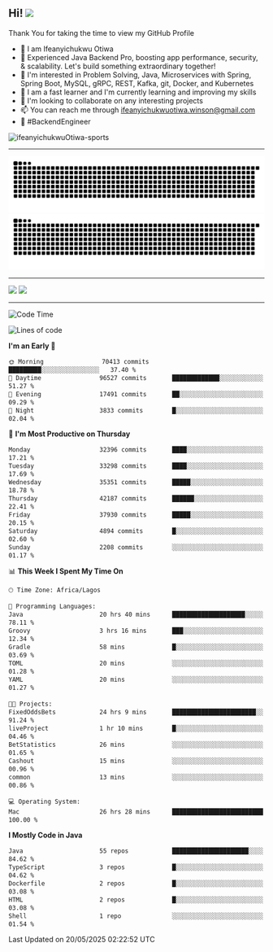 <!-- BLOG-POST-LIST:START --><!-- BLOG-POST-LIST:END -->

## Hi! <img src="https://media.giphy.com/media/hvRJCLFzcasrR4ia7z/giphy.gif" width="4%"> 

Thank You for taking the time to view my GitHub Profile

- 👋 I am Ifeanyichukwu Otiwa
- 🚀 Experienced Java Backend Pro, boosting app performance, security, & scalability. Let's build something extraordinary together!
- 👀 I'm interested in Problem Solving, Java, Microservices with Spring, Spring Boot, MySQL, gRPC, REST, Kafka, git, Docker, and Kubernetes
- 🌱 I am a fast learner and I'm currently learning and improving my skills
- 💞️ I'm looking to collaborate on any interesting projects
- 📫 You can reach me through ifeanyichukwuotiwa.winson@gmail.com
- 🚀 #BackendEngineer

<p align="left" marginTop="10px"> <img src="https://komarev.com/ghpvc/?username=ifeanyichukwuOtiwa-sports&label=Profile%20views&color=0e75b6&style=for-the-badge" alt="ifeanyichukwuOtiwa-sports" /> </p>

***

<!--🐍📈SNAKEGRAPH / 🌐WEBSITE: https://github.com/Platane/snk -->
![github contribution grid snake animation](https://raw.githubusercontent.com/ifeanyichukwuOtiwa-sports/ifeanyichukwuOtiwa-sports/output/github-contribution-grid-snake-dark.svg#gh-dark-mode-only)![github contribution grid snake animation](https://raw.githubusercontent.com/ifeanyichukwuOtiwa-sports/ifeanyichukwuOtiwa-sports/output/github-contribution-grid-snake.svg#gh-light-mode-only)

***

<p float="left">
  <img float="left" src="https://github-readme-stats.vercel.app/api?username=ifeanyichukwuOtiwa-sports&count_private=true&include_all_commits=true&theme=react&show_icons=true" />
  <img float="right" src="https://github-readme-stats.vercel.app/api/top-langs/?username=ifeanyichukwuOtiwa-sports&layout=compact&show_icons=true&theme=react" /> 
</p>

***



<!--START_SECTION:waka-->
![Code Time](http://img.shields.io/badge/Code%20Time-3%2C700%20hrs%205%20mins-blue)

![Lines of code](https://img.shields.io/badge/From%20Hello%20World%20I%27ve%20Written-51.2%20million%20lines%20of%20code-blue)

**I'm an Early 🐤** 

```text
🌞 Morning                70413 commits       █████████░░░░░░░░░░░░░░░░   37.40 % 
🌆 Daytime                96527 commits       █████████████░░░░░░░░░░░░   51.27 % 
🌃 Evening                17491 commits       ██░░░░░░░░░░░░░░░░░░░░░░░   09.29 % 
🌙 Night                  3833 commits        █░░░░░░░░░░░░░░░░░░░░░░░░   02.04 % 
```
📅 **I'm Most Productive on Thursday** 

```text
Monday                   32396 commits       ████░░░░░░░░░░░░░░░░░░░░░   17.21 % 
Tuesday                  33298 commits       ████░░░░░░░░░░░░░░░░░░░░░   17.69 % 
Wednesday                35351 commits       █████░░░░░░░░░░░░░░░░░░░░   18.78 % 
Thursday                 42187 commits       ██████░░░░░░░░░░░░░░░░░░░   22.41 % 
Friday                   37930 commits       █████░░░░░░░░░░░░░░░░░░░░   20.15 % 
Saturday                 4894 commits        █░░░░░░░░░░░░░░░░░░░░░░░░   02.60 % 
Sunday                   2208 commits        ░░░░░░░░░░░░░░░░░░░░░░░░░   01.17 % 
```


📊 **This Week I Spent My Time On** 

```text
🕑︎ Time Zone: Africa/Lagos

💬 Programming Languages: 
Java                     20 hrs 40 mins      ████████████████████░░░░░   78.11 % 
Groovy                   3 hrs 16 mins       ███░░░░░░░░░░░░░░░░░░░░░░   12.34 % 
Gradle                   58 mins             █░░░░░░░░░░░░░░░░░░░░░░░░   03.69 % 
TOML                     20 mins             ░░░░░░░░░░░░░░░░░░░░░░░░░   01.28 % 
YAML                     20 mins             ░░░░░░░░░░░░░░░░░░░░░░░░░   01.27 % 

🐱‍💻 Projects: 
FixedOddsBets            24 hrs 9 mins       ███████████████████████░░   91.24 % 
liveProject              1 hr 10 mins        █░░░░░░░░░░░░░░░░░░░░░░░░   04.46 % 
BetStatistics            26 mins             ░░░░░░░░░░░░░░░░░░░░░░░░░   01.65 % 
Cashout                  15 mins             ░░░░░░░░░░░░░░░░░░░░░░░░░   00.96 % 
common                   13 mins             ░░░░░░░░░░░░░░░░░░░░░░░░░   00.86 % 

💻 Operating System: 
Mac                      26 hrs 28 mins      █████████████████████████   100.00 % 
```

**I Mostly Code in Java** 

```text
Java                     55 repos            █████████████████████░░░░   84.62 % 
TypeScript               3 repos             █░░░░░░░░░░░░░░░░░░░░░░░░   04.62 % 
Dockerfile               2 repos             █░░░░░░░░░░░░░░░░░░░░░░░░   03.08 % 
HTML                     2 repos             █░░░░░░░░░░░░░░░░░░░░░░░░   03.08 % 
Shell                    1 repo              ░░░░░░░░░░░░░░░░░░░░░░░░░   01.54 % 
```




 Last Updated on 20/05/2025 02:22:52 UTC
<!--END_SECTION:waka-->

<!--
<p align="center">
![trophy](https://github-profile-trophy.vercel.app/?username=ifeanyichukwuOtiwa-sports&theme=onedark) (https://github.com/ryo-ma/github-profile-trophy)
</p>
-->

<!---
ifeanyi-otiwa/ifeanyi-otiwa is a ✨ special ✨ repository because its `README.md` (this file) appears on your GitHub profile.
You can click the Preview link to take a look at your changes.
--->
